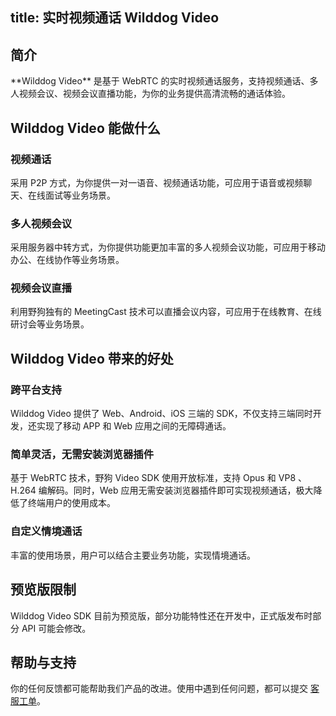 
title: 实时视频通话 Wilddog Video
---
<h2 id='简介' class="article-heading top-heading">简介</h2>
**Wilddog Video** 是基于 WebRTC 的实时视频通话服务，支持视频通话、多人视频会议、视频会议直播功能，为你的业务提供高清流畅的通话体验。

## Wilddog Video 能做什么

### 视频通话

采用 P2P 方式，为你提供一对一语音、视频通话功能，可应用于语音或视频聊天、在线面试等业务场景。

### 多人视频会议

采用服务器中转方式，为你提供功能更加丰富的多人视频会议功能，可应用于移动办公、在线协作等业务场景。

### 视频会议直播

利用野狗独有的 MeetingCast 技术可以直播会议内容，可应用于在线教育、在线研讨会等业务场景。

## Wilddog Video 带来的好处

### 跨平台支持

Wilddog Video 提供了 Web、Android、iOS 三端的 SDK，不仅支持三端同时开发，还实现了移动 APP 和 Web 应用之间的无障碍通话。

### 简单灵活，无需安装浏览器插件

基于 WebRTC 技术，野狗 Video SDK 使用开放标准，支持 Opus 和 VP8 、H.264 编解码。同时，Web 应用无需安装浏览器插件即可实现视频通话，极大降低了终端用户的使用成本。

### 自定义情境通话

丰富的使用场景，用户可以结合主要业务功能，实现情境通话。

## 预览版限制

Wilddog Video SDK 目前为预览版，部分功能特性还在开发中，正式版发布时部分 API 可能会修改。

## 帮助与支持

你的任何反馈都可能帮助我们产品的改进。使用中遇到任何问题，都可以提交 [客服工单](https://wilddog.kf5.com/user/login/?_ga=1.87552923.207002905.1448960317)。
